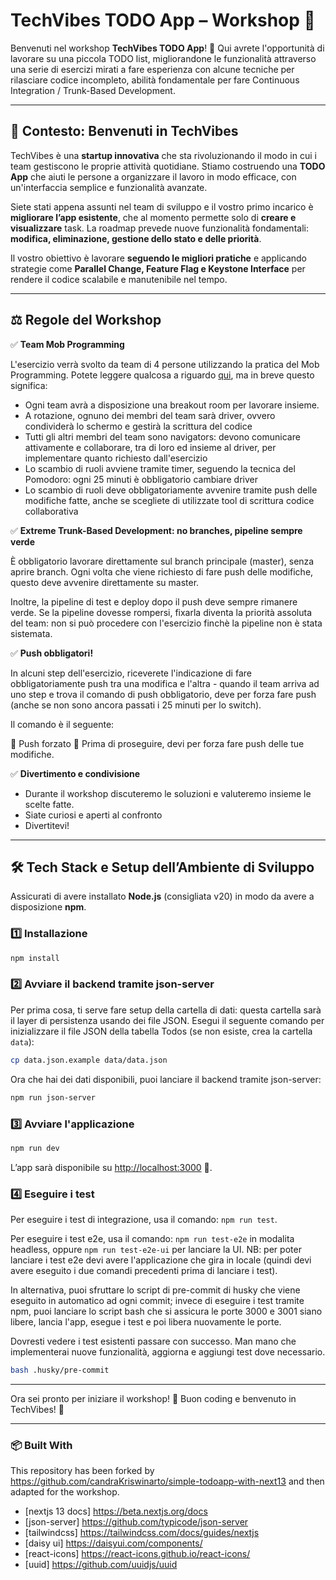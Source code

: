 # **TechVibes TODO App – Workshop** 🚀  

Benvenuti nel workshop **TechVibes TODO App**! 🎉 Qui avrete l'opportunità di lavorare su una piccola TODO list, migliorandone le funzionalità attraverso una serie di esercizi mirati a fare esperienza con alcune tecniche per rilasciare codice incompleto, abilità fondamentale per fare Continuous Integration / Trunk-Based Development.

---

## **📌 Contesto: Benvenuti in TechVibes**  

TechVibes è una **startup innovativa** che sta rivoluzionando il modo in cui i team gestiscono le proprie attività quotidiane. Stiamo costruendo una **TODO App** che aiuti le persone a organizzare il lavoro in modo efficace, con un'interfaccia semplice e funzionalità avanzate.  

Siete stati appena assunti nel team di sviluppo e il vostro primo incarico è **migliorare l’app esistente**, che al momento permette solo di **creare e visualizzare** task. La roadmap prevede nuove funzionalità fondamentali: **modifica, eliminazione, gestione dello stato e delle priorità**.  

Il vostro obiettivo è lavorare **seguendo le migliori pratiche** e applicando strategie come **Parallel Change, Feature Flag e Keystone Interface** per rendere il codice scalabile e manutenibile nel tempo.  

---

## **⚖️ Regole del Workshop**  

✅ **Team Mob Programming**

L'esercizio verrà svolto da team di 4 persone utilizzando la pratica del Mob Programming. Potete leggere qualcosa a riguardo [qui](https://www.pluralsight.com/resources/blog/software-development/mob-programming-101), ma in breve questo significa:

- Ogni team avrà a disposizione una breakout room per lavorare insieme.
- A rotazione, ognuno dei membri del team sarà driver, ovvero condividerà lo schermo e gestirà la scrittura del codice
- Tutti gli altri membri del team sono navigators: devono comunicare attivamente e collaborare, tra di loro ed insieme al driver, per implementare quanto richiesto dall'esercizio
- Lo scambio di ruoli avviene tramite timer, seguendo la tecnica del Pomodoro: ogni 25 minuti è obbligatorio cambiare driver
- Lo scambio di ruoli deve obbligatoriamente avvenire tramite push delle modifiche fatte, anche se scegliete di utilizzate tool di scrittura codice collaborativa

✅ **Extreme Trunk-Based Development: no branches, pipeline sempre verde**  

È obbligatorio lavorare direttamente sul branch principale (master), senza aprire branch. Ogni volta che viene richiesto di fare push delle modifiche, questo deve avvenire direttamente su master.

Inoltre, la pipeline di test e deploy dopo il push deve sempre rimanere verde. Se la pipeline dovesse rompersi, fixarla diventa la priorità assoluta del team: non si può procedere con l'esercizio finchè la pipeline non è stata sistemata.

✅ **Push obbligatori!**  

In alcuni step dell'esercizio, riceverete l'indicazione di fare obbligatoriamente push tra una modifica e l'altra - quando il team arriva ad uno step e trova il comando di push obbligatorio, deve per forza fare push (anche se non sono ancora passati i 25 minuti per lo switch).

Il comando è il seguente:

🚨 Push forzato 🚨 Prima di proseguire, devi per forza fare push delle tue modifiche.

✅ **Divertimento e condivisione**  

- Durante il workshop discuteremo le soluzioni e valuteremo insieme le scelte fatte.  
- Siate curiosi e aperti al confronto
- Divertitevi!

---

## **🛠️ Tech Stack e Setup dell’Ambiente di Sviluppo**  

Assicurati di avere installato **Node.js** (consigliata v20) in modo da avere a disposizione **npm**.

### **1️⃣ Installazione**  

```sh
npm install
```

### **2️⃣ Avviare il backend tramite json-server**  

Per prima cosa, ti serve fare setup della cartella di dati: questa cartella sarà il layer di persistenza usando dei file JSON.
Esegui il seguente comando per inizializzare il file JSON della tabella Todos (se non esiste, crea la cartella `data`):

```sh
cp data.json.example data/data.json
```

Ora che hai dei dati disponibili, puoi lanciare il backend tramite json-server:

```sh
npm run json-server
```

### **3️⃣ Avviare l'applicazione**  

```sh
npm run dev
```

L’app sarà disponibile su <http://localhost:3000> 🚀.

### **4️⃣ Eseguire i test**

Per eseguire i test di integrazione, usa il comando: `npm run test`.

Per eseguire i test e2e, usa il comando: `npm run test-e2e` in modalita headless, oppure `npm run test-e2e-ui` per lanciare la UI.
NB: per poter lanciare i test e2e devi avere l'applicazione che gira in locale (quindi devi avere eseguito i due comandi precedenti prima di lanciare i test).

In alternativa, puoi sfruttare lo script di pre-commit di husky che viene eseguito in automatico ad ogni commit; invece di eseguire i test tramite npm,
puoi lanciare lo script bash che si assicura le porte 3000 e 3001 siano libere, lancia l'app, esegue i test e poi libera nuovamente le porte.

Dovresti vedere i test esistenti passare con successo. Man mano che implementerai nuove funzionalità, aggiorna e aggiungi test dove necessario.


```sh
bash .husky/pre-commit
```

---

Ora sei pronto per iniziare il workshop! 🎯 Buon coding e benvenuto in TechVibes! 🚀

---

### 📦 Built With

This repository has been forked by <https://github.com/candraKriswinarto/simple-todoapp-with-next13> and then adapted for the workshop.

- [nextjs 13 docs] <https://beta.nextjs.org/docs>
- [json-server] <https://github.com/typicode/json-server>
- [tailwindcss] <https://tailwindcss.com/docs/guides/nextjs>
- [daisy ui] <https://daisyui.com/components/>
- [react-icons] <https://react-icons.github.io/react-icons/>
- [uuid] <https://github.com/uuidjs/uuid>
